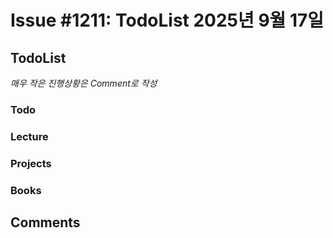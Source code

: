 # Issue #1211: TodoList 2025년 9월 17일

## TodoList

*매우 작은 진행상황은 Comment로 작성*

### Todo  

### Lecture

### Projects

### Books


## Comments

